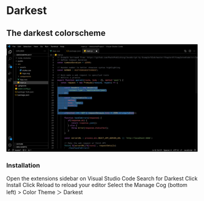# Darkest
## The darkest colorscheme 

![screen](screen.jpeg)

### Installation
Open the extensions sidebar on Visual Studio Code
Search for Darkest
Click Install
Click Reload to reload your editor
Select the Manage Cog (bottom left) > Color Theme ＞ Darkest
